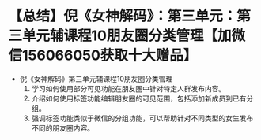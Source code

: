 # 【总结】倪《女神解码》：第三单元：第三单元辅课程10朋友圈分类管理【加微信156066050获取十大赠品】

-   倪《女神解码》第三单元辅课程10朋友圈分类管理
    1.  学习如何使用部分可见功能在朋友圈中针对特定人群发布内容。
    2.  介绍如何使用标签功能编辑朋友圈的可见范围，包括添加新成员到已有分组。
    3.  强调标签功能类似于微信的分组功能，可以帮助针对不同类型的女生发布不同的朋友圈内容。